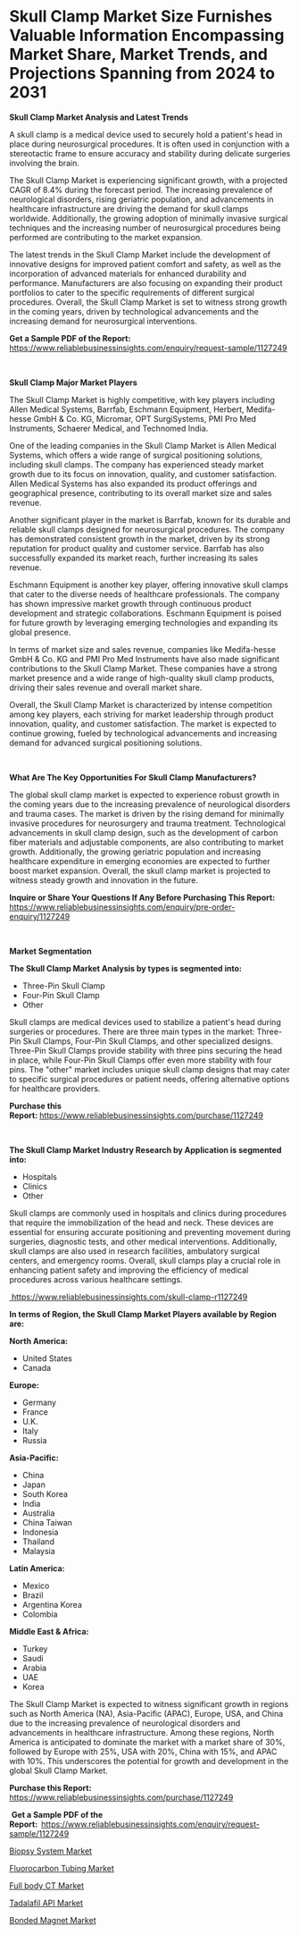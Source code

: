 <p><h1>Skull Clamp Market Size Furnishes Valuable Information Encompassing Market Share, Market Trends, and Projections Spanning from 2024 to 2031</h1></p><p><strong>Skull Clamp Market Analysis and Latest Trends</strong></p>
<p><p>A skull clamp is a medical device used to securely hold a patient's head in place during neurosurgical procedures. It is often used in conjunction with a stereotactic frame to ensure accuracy and stability during delicate surgeries involving the brain.</p><p>The Skull Clamp Market is experiencing significant growth, with a projected CAGR of 8.4% during the forecast period. The increasing prevalence of neurological disorders, rising geriatric population, and advancements in healthcare infrastructure are driving the demand for skull clamps worldwide. Additionally, the growing adoption of minimally invasive surgical techniques and the increasing number of neurosurgical procedures being performed are contributing to the market expansion.</p><p>The latest trends in the Skull Clamp Market include the development of innovative designs for improved patient comfort and safety, as well as the incorporation of advanced materials for enhanced durability and performance. Manufacturers are also focusing on expanding their product portfolios to cater to the specific requirements of different surgical procedures. Overall, the Skull Clamp Market is set to witness strong growth in the coming years, driven by technological advancements and the increasing demand for neurosurgical interventions.</p></p>
<p><strong>Get a Sample PDF of the Report:&nbsp;</strong> <a href="https://www.reliablebusinessinsights.com/enquiry/request-sample/1127249">https://www.reliablebusinessinsights.com/enquiry/request-sample/1127249</a></p>
<p>&nbsp;</p>
<p><strong>Skull Clamp Major Market Players</strong></p>
<p><p>The Skull Clamp Market is highly competitive, with key players including Allen Medical Systems, Barrfab, Eschmann Equipment, Herbert, Medifa-hesse GmbH & Co. KG, Micromar, OPT SurgiSystems, PMI Pro Med Instruments, Schaerer Medical, and Technomed India. </p><p>One of the leading companies in the Skull Clamp Market is Allen Medical Systems, which offers a wide range of surgical positioning solutions, including skull clamps. The company has experienced steady market growth due to its focus on innovation, quality, and customer satisfaction. Allen Medical Systems has also expanded its product offerings and geographical presence, contributing to its overall market size and sales revenue.</p><p>Another significant player in the market is Barrfab, known for its durable and reliable skull clamps designed for neurosurgical procedures. The company has demonstrated consistent growth in the market, driven by its strong reputation for product quality and customer service. Barrfab has also successfully expanded its market reach, further increasing its sales revenue.</p><p>Eschmann Equipment is another key player, offering innovative skull clamps that cater to the diverse needs of healthcare professionals. The company has shown impressive market growth through continuous product development and strategic collaborations. Eschmann Equipment is poised for future growth by leveraging emerging technologies and expanding its global presence.</p><p>In terms of market size and sales revenue, companies like Medifa-hesse GmbH & Co. KG and PMI Pro Med Instruments have also made significant contributions to the Skull Clamp Market. These companies have a strong market presence and a wide range of high-quality skull clamp products, driving their sales revenue and overall market share.</p><p>Overall, the Skull Clamp Market is characterized by intense competition among key players, each striving for market leadership through product innovation, quality, and customer satisfaction. The market is expected to continue growing, fueled by technological advancements and increasing demand for advanced surgical positioning solutions.</p></p>
<p>&nbsp;</p>
<p><strong>What Are The Key Opportunities For Skull Clamp Manufacturers?</strong></p>
<p><p>The global skull clamp market is expected to experience robust growth in the coming years due to the increasing prevalence of neurological disorders and trauma cases. The market is driven by the rising demand for minimally invasive procedures for neurosurgery and trauma treatment. Technological advancements in skull clamp design, such as the development of carbon fiber materials and adjustable components, are also contributing to market growth. Additionally, the growing geriatric population and increasing healthcare expenditure in emerging economies are expected to further boost market expansion. Overall, the skull clamp market is projected to witness steady growth and innovation in the future.</p></p>
<p><strong>Inquire or Share Your Questions If Any Before Purchasing This Report:</strong> <a href="https://www.reliablebusinessinsights.com/enquiry/pre-order-enquiry/1127249">https://www.reliablebusinessinsights.com/enquiry/pre-order-enquiry/1127249</a></p>
<p>&nbsp;</p>
<p><strong>Market Segmentation</strong></p>
<p><strong>The Skull Clamp Market Analysis by types is segmented into:</strong></p>
<p><ul><li>Three-Pin Skull Clamp</li><li>Four-Pin Skull Clamp</li><li>Other</li></ul></p>
<p><p>Skull clamps are medical devices used to stabilize a patient's head during surgeries or procedures. There are three main types in the market: Three-Pin Skull Clamps, Four-Pin Skull Clamps, and other specialized designs. Three-Pin Skull Clamps provide stability with three pins securing the head in place, while Four-Pin Skull Clamps offer even more stability with four pins. The "other" market includes unique skull clamp designs that may cater to specific surgical procedures or patient needs, offering alternative options for healthcare providers.</p></p>
<p><strong>Purchase this Report:&nbsp;</strong><a href="https://www.reliablebusinessinsights.com/purchase/1127249">https://www.reliablebusinessinsights.com/purchase/1127249</a></p>
<p>&nbsp;</p>
<p><strong>The Skull Clamp Market Industry Research by Application is segmented into:</strong></p>
<p><ul><li>Hospitals</li><li>Clinics</li><li>Other</li></ul></p>
<p><p>Skull clamps are commonly used in hospitals and clinics during procedures that require the immobilization of the head and neck. These devices are essential for ensuring accurate positioning and preventing movement during surgeries, diagnostic tests, and other medical interventions. Additionally, skull clamps are also used in research facilities, ambulatory surgical centers, and emergency rooms. Overall, skull clamps play a crucial role in enhancing patient safety and improving the efficiency of medical procedures across various healthcare settings.</p></p>
<p><a href="https://www.reliablebusinessinsights.com/skull-clamp-r1127249">&nbsp;https://www.reliablebusinessinsights.com/skull-clamp-r1127249</a></p>
<p><strong>In terms of Region, the Skull Clamp Market Players available by Region are:</strong></p>
<p>
    <p> <strong> North America: </strong>
        <ul>
            <li>United States</li>
            <li>Canada</li>
        </ul>
        </p> 
    <p> <strong> Europe: </strong>
        <ul>
            <li>Germany</li>
            <li>France</li>
            <li>U.K.</li>
            <li>Italy</li>
            <li>Russia</li>
        </ul>
        </p> 
    <p> <strong> Asia-Pacific: </strong>
        <ul>
            <li>China</li>
            <li>Japan</li>
            <li>South Korea</li>
            <li>India</li>
            <li>Australia</li>
            <li>China Taiwan</li>
            <li>Indonesia</li>
            <li>Thailand</li>
            <li>Malaysia</li>
        </ul>
        </p> 
    <p> <strong> Latin America: </strong>
        <ul>
            <li>Mexico</li>
            <li>Brazil</li>
            <li>Argentina Korea</li>
            <li>Colombia</li>
        </ul>
        </p> 
    <p> <strong> Middle East & Africa: </strong>
        <ul>
            <li>Turkey</li>
            <li>Saudi</li>
            <li>Arabia</li>
            <li>UAE</li>
            <li>Korea</li>
        </ul>
    </p>
    </p>
<p><p>The Skull Clamp Market is expected to witness significant growth in regions such as North America (NA), Asia-Pacific (APAC), Europe, USA, and China due to the increasing prevalence of neurological disorders and advancements in healthcare infrastructure. Among these regions, North America is anticipated to dominate the market with a market share of 30%, followed by Europe with 25%, USA with 20%, China with 15%, and APAC with 10%. This underscores the potential for growth and development in the global Skull Clamp Market.</p></p>
<p><strong>Purchase this Report: </strong><a href="https://www.reliablebusinessinsights.com/purchase/1127249">https://www.reliablebusinessinsights.com/purchase/1127249</a></p>
<p>&nbsp;<strong>Get a Sample PDF of the Report:&nbsp;&nbsp;</strong><a href="https://www.reliablebusinessinsights.com/enquiry/request-sample/1127249">https://www.reliablebusinessinsights.com/enquiry/request-sample/1127249</a></p>
<p><strong></strong></p>
<p><p><a href="https://github.com/hrhzhypq19/Market-Research-Report-List-1/blob/main/biopsy-system-market.md">Biopsy System Market</a></p><p><a href="https://www.linkedin.com/pulse/global-fluorocarbon-tubing-market-focus-application-end-use-industry-kty5f?trackingId=fw5eZelfRiqDzOLtGtpqaA%3D%3D">Fluorocarbon Tubing Market</a></p><p><a href="https://github.com/LarryPearsongXXfvf/Market-Research-Report-List-1/blob/main/full-body-ct-market.md">Full body CT Market</a></p><p><a href="https://www.linkedin.com/pulse/tadalafil-api-market-global-share-ranking-overall-sales-fpxye?trackingId=gdOoS12iTV2aau%2Bq50Nz%2FQ%3D%3D">Tadalafil API Market</a></p><p><a href="https://www.linkedin.com/pulse/bonded-magnet-market-size-growth-industry-analysis-segmentation-efale?trackingId=dxQB6nUhS82pOuHIsKCI5w%3D%3D">Bonded Magnet Market</a></p></p>